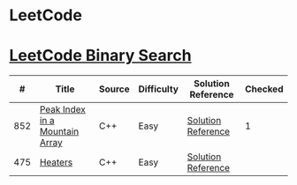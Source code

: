 LeetCode
========

# [LeetCode Binary Search](https://leetcode.com/tag/binary-search/)
| # | Title | Source | Difficulty | Solution Reference | Checked |
|---| ----- | ------ | ---------- | ------------------ | ------  |
|852|[Peak Index in a Mountain Array](https://leetcode.com/problems/peak-index-in-a-mountain-array)|C++|Easy|[Solution Reference](https://www.cnblogs.com/grandyang/p/10527596.html)|1|
|475|[Heaters](https://leetcode.com/problems/heaters)|C++|Easy|[Solution Reference](https://www.cnblogs.com/grandyang/p/6181626.html)

